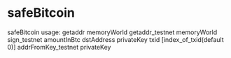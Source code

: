 # safeBitcoin
safeBitcoin usage:
getaddr memoryWorld
getaddr_testnet memoryWorld
sign_testnet amountInBtc dstAddress privateKey txid [index_of_txid(default 0)]
addrFromKey_testnet privateKey
